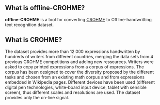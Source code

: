 ## What is offline-CROHME?
**offline-CROHME** is a tool for converting [CROHME](https://www.isical.ac.in/~crohme/) to Offline-handwritting text recognition dataset. 

## What is CROHME?
The dataset provides more than 12 000 expressions handwritten by hundreds of writers from different countries, merging the data sets from 4 previous CROHME competitions and adding new ressources. Writers were asked to copy printed expressions from a corpus of expressions. The corpus has been designed to cover the diversity proposed by the different tasks and chosen from an existing math corpus and from expressions embedded in Wikipedia pages. Different devices have been used (different digital pen technologies, white-board input device, tablet with sensible screen), thus different scales and resolutions are used. The dataset provides only the on-line signal.

